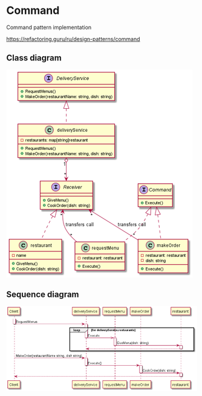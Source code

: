 # Command
Command pattern implementation

https://refactoring.guru/ru/design-patterns/command

## Class diagram

![](../../doc/command/command_class.png?raw=true)

## Sequence diagram

![](../../doc/command/command_sequence.png?raw=true)
